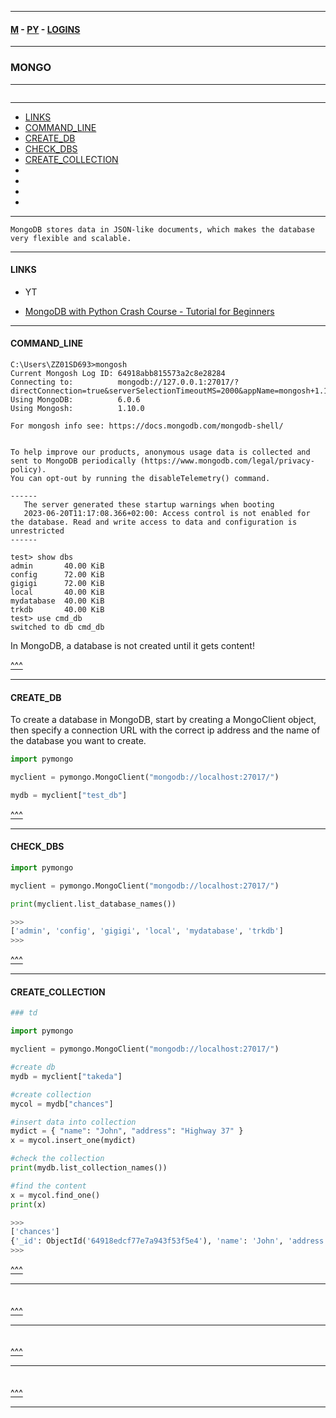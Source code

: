 
---

#### [M](https://github.com/ttltrk/TTT/blob/master/menu.md) - [PY](https://github.com/ttltrk/TTT/blob/master/PY/PY.md) - [LOGINS](https://github.com/ttltrk/TTT/blob/master/PY/LOGINS/LOGINS.md)

---

### MONGO

---

```

```

---

* [LINKS](#LINKS)
* [COMMAND_LINE](#COMMAND_LINE)
* [CREATE_DB](#CREATE_DB)
* [CHECK_DBS](#CHECK_DBS)
* [CREATE_COLLECTION](#CREATE_COLLECTION)
* []()
* []()
* []()
* []()

---

```
MongoDB stores data in JSON-like documents, which makes the database very flexible and scalable.
```

---

#### LINKS

- YT

* [MongoDB with Python Crash Course - Tutorial for Beginners](https://www.youtube.com/watch?v=E-1xI85Zog8)

---

#### COMMAND_LINE

```
C:\Users\ZZ01SD693>mongosh
Current Mongosh Log ID: 64918abb815573a2c8e28284
Connecting to:          mongodb://127.0.0.1:27017/?directConnection=true&serverSelectionTimeoutMS=2000&appName=mongosh+1.10.0
Using MongoDB:          6.0.6
Using Mongosh:          1.10.0

For mongosh info see: https://docs.mongodb.com/mongodb-shell/


To help improve our products, anonymous usage data is collected and sent to MongoDB periodically (https://www.mongodb.com/legal/privacy-policy).
You can opt-out by running the disableTelemetry() command.

------
   The server generated these startup warnings when booting
   2023-06-20T11:17:08.366+02:00: Access control is not enabled for the database. Read and write access to data and configuration is unrestricted
------

test> show dbs
admin       40.00 KiB
config      72.00 KiB
gigigi      72.00 KiB
local       40.00 KiB
mydatabase  40.00 KiB
trkdb       40.00 KiB
test> use cmd_db
switched to db cmd_db
```

In MongoDB, a database is not created until it gets content!


[^^^](#MONGO)

---

#### CREATE_DB

To create a database in MongoDB, start by creating a MongoClient object, then specify a connection URL with the correct ip address and the name of the database you want to create.

```py
import pymongo

myclient = pymongo.MongoClient("mongodb://localhost:27017/")

mydb = myclient["test_db"]
```

[^^^](#MONGO)

---

#### CHECK_DBS

```py
import pymongo

myclient = pymongo.MongoClient("mongodb://localhost:27017/")

print(myclient.list_database_names())

>>>
['admin', 'config', 'gigigi', 'local', 'mydatabase', 'trkdb']
>>>
```

[^^^](#MONGO)

---

#### CREATE_COLLECTION

```py
### td

import pymongo

myclient = pymongo.MongoClient("mongodb://localhost:27017/")

#create db
mydb = myclient["takeda"]

#create collection
mycol = mydb["chances"]

#insert data into collection
mydict = { "name": "John", "address": "Highway 37" }
x = mycol.insert_one(mydict)

#check the collection
print(mydb.list_collection_names())

#find the content
x = mycol.find_one()
print(x)

>>>
['chances']
{'_id': ObjectId('64918edcf77e7a943f53f5e4'), 'name': 'John', 'address': 'Highway 37'}
>>>
```

[^^^](#MONGO)

---

####

```py

```

[^^^](#MONGO)

---

####

```py

```

[^^^](#MONGO)

---

####

```py

```

[^^^](#MONGO)

---

